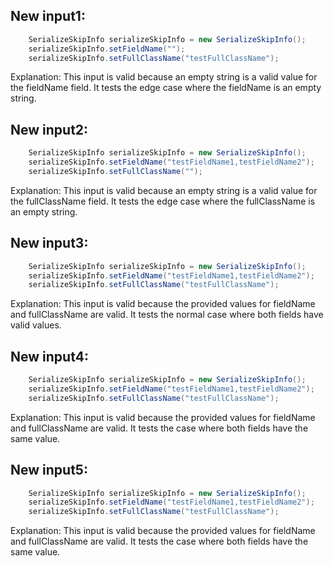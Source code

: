 ## New input1:
```java
    SerializeSkipInfo serializeSkipInfo = new SerializeSkipInfo();
    serializeSkipInfo.setFieldName("");
    serializeSkipInfo.setFullClassName("testFullClassName");
```
Explanation: This input is valid because an empty string is a valid value for the fieldName field. It tests the edge case where the fieldName is an empty string.

## New input2:
```java
    SerializeSkipInfo serializeSkipInfo = new SerializeSkipInfo();
    serializeSkipInfo.setFieldName("testFieldName1,testFieldName2");
    serializeSkipInfo.setFullClassName("");
```
Explanation: This input is valid because an empty string is a valid value for the fullClassName field. It tests the edge case where the fullClassName is an empty string.

## New input3:
```java
    SerializeSkipInfo serializeSkipInfo = new SerializeSkipInfo();
    serializeSkipInfo.setFieldName("testFieldName1,testFieldName2");
    serializeSkipInfo.setFullClassName("testFullClassName");
```
Explanation: This input is valid because the provided values for fieldName and fullClassName are valid. It tests the normal case where both fields have valid values.

## New input4:
```java
    SerializeSkipInfo serializeSkipInfo = new SerializeSkipInfo();
    serializeSkipInfo.setFieldName("testFieldName1,testFieldName2");
    serializeSkipInfo.setFullClassName("testFullClassName");
```
Explanation: This input is valid because the provided values for fieldName and fullClassName are valid. It tests the case where both fields have the same value.

## New input5:
```java
    SerializeSkipInfo serializeSkipInfo = new SerializeSkipInfo();
    serializeSkipInfo.setFieldName("testFieldName1,testFieldName2");
    serializeSkipInfo.setFullClassName("testFullClassName");
```
Explanation: This input is valid because the provided values for fieldName and fullClassName are valid. It tests the case where both fields have the same value.
